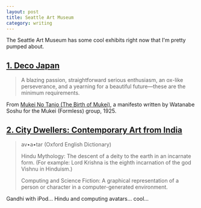 ```yaml
---
layout: post
title: Seattle Art Museum
category: writing
---
```


The Seattle Art Museum has some cool exhibits right now that I'm pretty pumped about.

## [1. Deco Japan](http://www.seattleartmuseum.org/exhibitions/deco)

>A blazing passion, straightforward serious enthusiasm, an ox-like perseverance, and a yearning for a beautiful future—these are the minimum requirements.

From [Mukei No Tanjo (The Birth of Mukei)](http://www.seattleartmuseum.org/exhibitions/deco#WebPartWPQ23), a manifesto written by Watanabe Soshu for the Mukei (Formless) group, 1925.

## [2. City Dwellers: Contemporary Art from India](http://www.seattleartmuseum.org/exhibitions/citydwellers)

>av•a•tar (Oxford English Dictionary)
>
>Hindu Mythology: The descent of a deity to the earth in an incarnate form. (For example: Lord Krishna is the eighth incarnation of the god Vishnu in Hinduism.)
>
>Computing and Science Fiction: A graphical representation of a person or character in a computer-generated environment.​​​

Gandhi with iPod... Hindu and computing avatars... cool...
